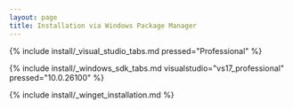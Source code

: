 ```yaml
---
layout: page
title: Installation via Windows Package Manager
---
```


{% include install/_visual_studio_tabs.md pressed="Professional" %}

{% include install/_windows_sdk_tabs.md visualstudio="vs17_professional" pressed="10.0.26100" %}

{% include install/_winget_installation.md %}
